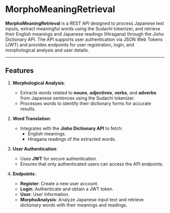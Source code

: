# MorphoMeaningRetrieval

**MorphoMeaningRetrieval** is a REST API designed to process Japanese text inputs, extract meaningful words using the Sudachi tokenizer, and retrieve their English meanings and Japanese readings (Hiragana) through the Jisho Dictionary API. The API supports user authentication via JSON Web Tokens (JWT) and provides endpoints for user registration, login, and morphological analysis and user details.

---

## Features
1. **Morphological Analysis**:
   - Extracts words related to **nouns**, **adjectives**, **verbs**, and **adverbs** from Japanese sentences using the Sudachi tokenizer.
   - Processes words to identify their dictionary forms for accurate results.

2. **Word Translation**:
   - Integrates with the **Jisho Dictionary API** to fetch:
     - English meanings.
     - Hiragana readings of the extracted words.

3. **User Authentication**:
   - Uses **JWT** for secure authentication.
   - Ensures that only authenticated users can access the API endpoints.

4. **Endpoints**:
   - **Register**: Create a new user account.
   - **Login**: Authenticate and obtain a JWT token.
   - **User**: User Information.
   - **MorphoAnalysis**: Analyze Japanese input text and retrieve dictionary words with their meanings and readings.